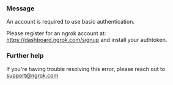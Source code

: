 
### Message
An account is required to use basic authentication.

Please register for an ngrok account at: https://dashboard.ngrok.com/signup and install your authtoken.

### Further help
If you're having trouble resolving this error, please reach out to [support@ngrok.com](mailto:support@ngrok.com?subject=Help%20with%20ERR_NGROK_9000)

